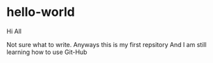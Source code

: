# hello-world


Hi All

Not sure what to write. Anyways this is my first repsitory 
And I am still learning how to use Git-Hub
